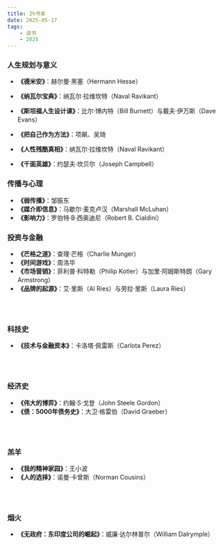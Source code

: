 ```yaml
---
title: 2%书本
date: 2025-05-17
tags: 
    - 读书
    - 2025
---
```




### 人生规划与意义

- **《德米安》**：赫尔曼·黑塞（Hermann Hesse）

- **《纳瓦尔宝典》**：纳瓦尔·拉维坎特（Naval Ravikant）

- **《斯坦福人生设计课》**：比尔·博内特（Bill Burnett）与戴夫·伊万斯（Dave Evans）

- **《把自己作为方法》**：项飙、吴琦

- **《人性残酷真相》**：纳瓦尔·拉维坎特（Naval Ravikant）

- **《千面英雄》**：约瑟夫·坎贝尔（Joseph Campbell）

  

### 传播与心理

- **《弱传播》**：邹振东
- **《媒介即信息》**：马歇尔·麦克卢汉（Marshall McLuhan）
- **《影响力》**：罗伯特·B·西奥迪尼（Robert B. Cialdini）



### 投资与金融

- **《芒格之道》**：查理·芒格（Charlie Munger）
- **《时间游戏》**：周洛华
- **《市场营销》**：菲利普·科特勒（Philip Kotler）与加里·阿姆斯特朗（Gary Armstrong）
- **《品牌的起源》**：艾·里斯（Al Ries）与劳拉·里斯（Laura Ries）



<br>

<br>





### 科技史

- **《技术与金融资本》**：卡洛塔·佩雷斯（Carlota Perez）



<br>

<br>





### 经济史

- **《伟大的博弈》**：约翰·S·戈登（John Steele Gordon）
- **《债：5000年债务史》**：大卫·格雷伯（David Graeber）



<br>

<br>





### 羔羊

- **《我的精神家园》**：王小波
- **《人的选择》**：诺曼·卡曾斯（Norman Cousins）



<br>

<br>





### 烟火

- **《无政府：东印度公司的崛起》**：威廉·达尔林普尔（William Dalrymple）